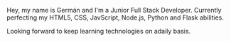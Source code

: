 
Hey, my name is Germán and I'm a Junior Full Stack Developer. Currently perfecting my HTML5, CSS, JavScript, Node.js, Python and Flask abilities.

Looking forward to keep learning technologies on adaily basis.


